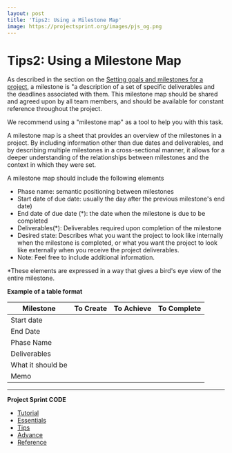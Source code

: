 ```yaml
---
layout: post
title: 'Tips2: Using a Milestone Map'
image: https://projectsprint.org/images/pjs_og.png
---
```


# Tips2: Using a Milestone Map

As described in the section on the [Setting goals and milestones for a project](../tutorial/section2-1.md), a milestone is "a description of a set of specific deliverables and the deadlines associated with them. This milestone map should be shared and agreed upon by all team members, and should be available for constant reference throughout the project.

We recommend using a "milestone map" as a tool to help you with this task.

A milestone map is a sheet that provides an overview of the milestones in a project. By including information other than due dates and deliverables, and by describing multiple milestones in a cross-sectional manner, it allows for a deeper understanding of the relationships between milestones and the context in which they were set.

A milestone map should include the following elements

* Phase name: semantic positioning between milestones
* Start date of due date: usually the day after the previous milestone's end date)
* End date of due date (\*): the date when the milestone is due to be completed
* Deliverables(\*): Deliverables required upon completion of the milestone
* Desired state: Describes what you want the project to look like internally when the milestone is completed, or what you want the project to look like externally when you receive the project deliverables.
* Note: Feel free to include additional information.

\*These elements are expressed in a way that gives a bird's eye view of the entire milestone.

**Example of a table format**

| Milestone         | To Create | To Achieve | To Complete |
| ----------------- | --------- | ---------- | ----------- |
| Start date        |           |            |             |
| End Date          |           |            |             |
| Phase Name        |           |            |             |
| Deliverables      |           |            |             |
| What it should be |           |            |             |
| Memo              |           |            |             |

***

**Project Sprint CODE**

* [Tutorial](broken-reference)
* [Essentials](../../../../../code/essentials.md)
* [Tips](index.md)
* [Advance](../advance.md)
* [Reference](../reference.md)
